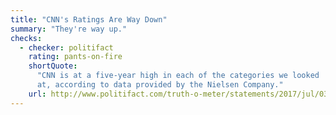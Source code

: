 ```yaml
---
title: "CNN's Ratings Are Way Down"
summary: "They're way up."
checks:
  - checker: politifact
    rating: pants-on-fire
    shortQuote:
      "CNN is at a five-year high in each of the categories we looked
      at, according to data provided by the Nielsen Company."
    url: http://www.politifact.com/truth-o-meter/statements/2017/jul/03/donald-trump/trumps-pants-fire-claim-cnn-ratings-are-way-down/
---
```

